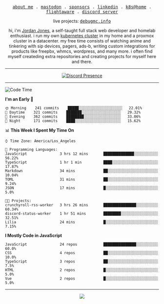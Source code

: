 <p align="center">
  <samp>
    <a href="https://jordanjones.org/">about me</a> .
    <a href="https://mastodon.social/@kashall">mastodon</a> .
    <a href="https://github.com/sponsors/kashalls">sponsors</a> .
    <a href="https://linkedin.com/in/jordpjones">linkedin</a> .
    <a href="https://github.com/kashalls/home-cluster">k8s@home</a> .
    <a href="https://flightaware.com/adsb/stats/user/kashalls">flightaware</a> .
    <a href="https://discord.gg/ctgrp8k">discord server</a>
  </samp>
</p>

<p align="center">
  live projects: 
  <samp>
    <a href="https://debugmc.info">debugmc.info</a>
  </samp>
</p>

<p align="center">hi, i'm <a href="https://jordanjones.org/">Jordan Jones</a>, a self-taught full stack web developer and homelab enthusiast. i run my own <a href="https://github.com/kashalls/home-cluster">kubernetes cluster</a> in my home and a proxmox cluster in a datacenter. my free time consists of watching anime and tinkering with sip devices, pagers, ads-b, writing custom integrations for products like freepbx, whmcs, wordpress, and many more. i often find myself createding extra repositories and creating projects for myself here and there. </p>

---
<div align="center">

[![Discord Presence](https://lanyard.cnrad.dev/api/201077739589992448)](https://discord.com/users/201077739589992448)

</div>

---

<!--START_SECTION:waka-->
![Code Time](http://img.shields.io/badge/Code%20Time-1%2C203%20hrs%2035%20mins-blue)

**I'm an Early 🐤** 

```text
🌞 Morning    241 commits    █████░░░░░░░░░░░░░░░░░░░░   22.01% 
🌆 Daytime    321 commits    ███████░░░░░░░░░░░░░░░░░░   29.32% 
🌃 Evening    362 commits    ████████░░░░░░░░░░░░░░░░░   33.06% 
🌙 Night      171 commits    ████░░░░░░░░░░░░░░░░░░░░░   15.62%

```


📊 **This Week I Spent My Time On** 

```text
⌚︎ Time Zone: America/Los_Angeles

💬 Programming Languages: 
JavaScript               3 hrs 12 mins       ██████████████░░░░░░░░░░░   56.22% 
TypeScript               1 hr 1 min          ████░░░░░░░░░░░░░░░░░░░░░   17.87% 
Markdown                 34 mins             ██░░░░░░░░░░░░░░░░░░░░░░░   10.04% 
TOML                     31 mins             ██░░░░░░░░░░░░░░░░░░░░░░░   9.24% 
JSON                     17 mins             █░░░░░░░░░░░░░░░░░░░░░░░░   5.0%

🐱‍💻 Projects: 
crunchyroll-rss-worker   3 hrs 26 mins       ███████████████░░░░░░░░░░   60.34% 
discord-status-worker    1 hr 51 mins        ████████░░░░░░░░░░░░░░░░░   32.51% 
Lilia                    24 mins             █░░░░░░░░░░░░░░░░░░░░░░░░   7.15%

```

**I Mostly Code in JavaScript** 

```text
JavaScript               24 repos            ███████████████░░░░░░░░░░   60.0% 
CSS                      4 repos             ██░░░░░░░░░░░░░░░░░░░░░░░   10.0% 
TypeScript               3 repos             ██░░░░░░░░░░░░░░░░░░░░░░░   7.5% 
HTML                     2 repos             █░░░░░░░░░░░░░░░░░░░░░░░░   5.0% 
Vue                      2 repos             █░░░░░░░░░░░░░░░░░░░░░░░░   5.0%

```



<!--END_SECTION:waka-->

---

<p align="center">
  <a href="https://github.com/sponsors/kashalls">
    <img src='https://cdn.jsdelivr.net/gh/kashalls/kashalls/sponsors/sponsors.svg'/>
  </a>
</p>
